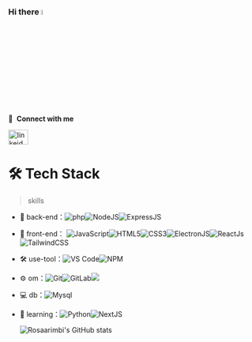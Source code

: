 ### Hi there <a href="https://www.gautamkrishnar.com/"><img src="https://media.giphy.com/media/hvRJCLFzcasrR4ia7z/giphy.gif" width="5%"></a>

🔗 &nbsp;**Connect with me**
<p align="left">
<a href="https://www.linkedin.com/in/rosa-arimbi/" target="blank"><img align="center" src="https://raw.githubusercontent.com/rahuldkjain/github-profile-readme-generator/master/src/images/icons/Social/linked-in-alt.svg" alt="linkeid" height="30" width="40" /></a>

  
# 🛠 Tech Stack

> skills

- 🔭 back-end：![php](https://img.shields.io/badge/-php-green?style=flat-circle&logo=php)![NodeJS](https://img.shields.io/badge/-NodeJS-red?style=flat-circle&logo=nodejs)![ExpressJS](https://img.shields.io/badge/-ExpressJS-yellow?style=flat-circle&logo=ExpressJS)

- 👯 front-end： ![JavaScript](https://img.shields.io/badge/-JavaScript-red?style=flat-circle&logo=javascript)![HTML5](https://img.shields.io/badge/-HTML5-white?style=flat-circle&logo=html5)![CSS3](https://img.shields.io/badge/-CSS3-yellow?style=flat-circle&logo=css3)![ElectronJS](https://img.shields.io/badge/-ElectronJS-purple?style=flat-circle&logo=ElectrinJS)![ReactJs](https://img.shields.io/badge/-ReactJs-green?style=flat-circle&logo=ReactJs)![TailwindCSS](https://img.shields.io/badge/-TailwindCSS-brown?style=flat-circle&logo=TailwindCSS)

- :hammer_and_wrench: use-tool：![VS Code](https://img.shields.io/badge/-VSCode-blue?style=flat-circle&logo=VSCode)![NPM](https://img.shields.io/badge/-npm-gray?style=flat-circle&logo=npm)

- ⚙️ om：![Git](https://img.shields.io/badge/-Git-yellow?style=flat-circle&logo=git)![GitLab](https://img.shields.io/badge/-GitLab-green?style=flat-circle&logo=GitLab)![](https://img.shields.io/badge/-GitHub-blue?style=flat-circle&logo=GitHub)
  
- 💻 db：![Mysql](https://img.shields.io/badge/-Mysql-white?style=flat-circle&logo=mysql)
  
- 🌱 learning：![Python](https://img.shields.io/badge/-Python-yellow?style=flat-circle&logo=Python)![NextJS](https://img.shields.io/badge/-NextJS-gray?style=flat-circle&logo=NextJs)
  
  ![Rosaarimbi's GitHub stats](https://github-readme-stats.vercel.app/api/?username=rosaarimbi&show_icons=true&title_color=fff&icon_color=79ff97&text_color=9f9f9f&bg_color=151515)

